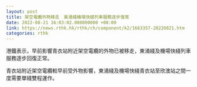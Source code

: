 ```yaml
---
layout: post
title: 架空電纜外物移走　東涌綫機場快綫列車服務逐步復常
date: 2022-08-21 16:03:02.000000000 +08:00
link: https://news.rthk.hk/rthk/ch/component/k2/1663357-20220821.htm
categories: rthk
---
```


港鐵表示，早前影響青衣站附近架空電纜的外物已被移走，東涌綫及機場快綫列車服務逐步回復正常。

青衣站附近架空電纜較早前受外物影響，東涌綫及機場快綫青衣站至欣澳站之間一度需要單綫雙程運作。
